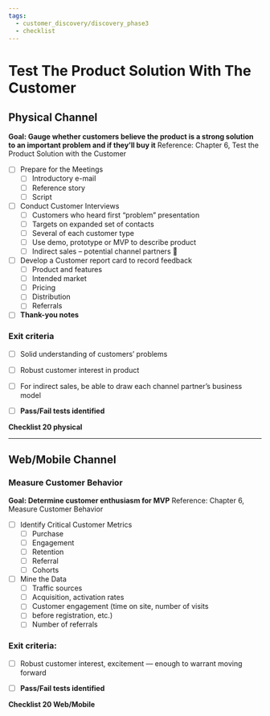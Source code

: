 ```yaml
---
tags:
  - customer_discovery/discovery_phase3
  - checklist
---
```


# Test The Product Solution With The Customer
## Physical Channel
**Goal: Gauge whether customers believe the product is a strong solution to an important problem and if they’ll buy it**
Reference: Chapter 6, Test the Product Solution with the Customer

- [ ] Prepare for the Meetings
	- [ ] Introductory e-mail
	- [ ] Reference story
	- [ ] Script
- [ ] Conduct Customer Interviews
	- [ ] Customers who heard first “problem” presentation
	- [ ] Targets on expanded set of contacts
	- [ ] Several of each customer type
	- [ ] Use demo, prototype or MVP to describe product
	- [ ] Indirect sales – potential channel partners

- [ ] Develop a Customer report card to record feedback
	- [ ] Product and features
	- [ ] Intended market
	- [ ] Pricing
	- [ ] Distribution
	- [ ] Referrals
- [ ] **Thank-you notes**
### Exit criteria
- [ ] Solid understanding of customers’ problems
- [ ] Robust customer interest in product
- [ ] For indirect sales, be able to draw each channel partner’s business model

- [ ] **Pass/Fail tests identified**

**Checklist 20 physical**

---

## Web/Mobile Channel
### Measure Customer Behavior
**Goal: Determine customer enthusiasm for MVP**
Reference: Chapter 6, Measure Customer Behavior

- [ ] Identify Critical Customer Metrics
	- [ ] Purchase
	- [ ] Engagement
	- [ ] Retention
	- [ ] Referral
	- [ ] Cohorts
- [ ] Mine the Data
	- [ ] Traffic sources
	- [ ] Acquisition, activation rates
	- [ ] Customer engagement (time on site, number of visits
	- [ ] before registration, etc.)
	- [ ] Number of referrals
### Exit criteria:
- [ ] Robust customer interest, excitement — enough to warrant moving forward

- [ ] **Pass/Fail tests identified**

**Checklist 20 Web/Mobile**